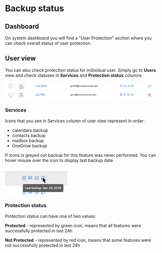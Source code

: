 # Backup status

## Dashboard

On system dashboard you will find a "User Protection" section where you can check overall status of user protection.

## User view

You can also check protection status for individual user. Simply go to **Users** view and check statuses in **Services** and **Protection status** columns

![](../.gitbook/assets/image%20%2816%29.png)

### Services

Icons that you see in Services column of user view represent in order:

* calendars backup
* contacts backup
* mailbox backup
* OneDrive backup

If icons is greyed out backup for this feature was never performed. You can hover mouse over the icon to display last backup date.

![](../.gitbook/assets/image%20%2821%29.png)

### Protection status

Protection status can have one of two values:

**Protected** - represented by green icon, means that all features were successfully protected in last 24h

**Not Protected** - represented by red icon, means that some features were not successfully protected in last 24h

